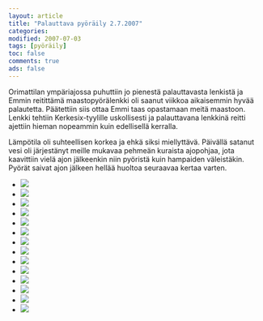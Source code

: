 ```yaml
--- 
layout: article 
title: "Palauttava pyöräily 2.7.2007" 
categories: 
modified: 2007-07-03 
tags: [pyöräily]
toc: false 
comments: true 
ads: false 
--- 
```


Orimattilan ympäriajossa puhuttiin jo pienestä palauttavasta lenkistä ja
Emmin reitittämä maastopyörälenkki oli saanut viikkoa aikaisemmin hyvää
palautetta. Päätettiin siis ottaa Emmi taas opastamaan meitä maastoon.
Lenkki tehtiin Kerkesix-tyylille uskollisesti ja palauttavana lenkkinä
reitti ajettiin hieman nopeammin kuin edellisellä kerralla.

Lämpötila oli suhteellisen korkea ja ehkä siksi miellyttävä. Päivällä
satanut vesi oli järjestänyt meille mukavaa pehmeän kuraista ajopohjaa,
jota kaavittiin vielä ajon jälkeenkin niin pyöristä kuin hampaiden
väleistäkin. Pyörät saivat ajon jälkeen hellää huoltoa seuraavaa kertaa
varten.

<div class="image-gallery">

-   [![](/Media/Default/ImageGalleries/palauttava-pyoraily-2.7.2007/Thumbnails/kerkepyöräily%20003.jpg)](/Media/Default/ImageGalleries/palauttava-pyoraily-2.7.2007/kerkepyöräily%20003.jpg)
-   [![](/Media/Default/ImageGalleries/palauttava-pyoraily-2.7.2007/Thumbnails/kerkepyöräily%20004.jpg)](/Media/Default/ImageGalleries/palauttava-pyoraily-2.7.2007/kerkepyöräily%20004.jpg)
-   [![](/Media/Default/ImageGalleries/palauttava-pyoraily-2.7.2007/Thumbnails/kerkepyöräily%20005.jpg)](/Media/Default/ImageGalleries/palauttava-pyoraily-2.7.2007/kerkepyöräily%20005.jpg)
-   [![](/Media/Default/ImageGalleries/palauttava-pyoraily-2.7.2007/Thumbnails/kerkepyöräily%20007.jpg)](/Media/Default/ImageGalleries/palauttava-pyoraily-2.7.2007/kerkepyöräily%20007.jpg)
-   [![](/Media/Default/ImageGalleries/palauttava-pyoraily-2.7.2007/Thumbnails/kerkepyöräily%20008.jpg)](/Media/Default/ImageGalleries/palauttava-pyoraily-2.7.2007/kerkepyöräily%20008.jpg)
-   [![](/Media/Default/ImageGalleries/palauttava-pyoraily-2.7.2007/Thumbnails/kerkepyöräily%20010.jpg)](/Media/Default/ImageGalleries/palauttava-pyoraily-2.7.2007/kerkepyöräily%20010.jpg)
-   [![](/Media/Default/ImageGalleries/palauttava-pyoraily-2.7.2007/Thumbnails/kerkepyöräily%20011.jpg)](/Media/Default/ImageGalleries/palauttava-pyoraily-2.7.2007/kerkepyöräily%20011.jpg)
-   [![](/Media/Default/ImageGalleries/palauttava-pyoraily-2.7.2007/Thumbnails/kerkepyöräily%20012.jpg)](/Media/Default/ImageGalleries/palauttava-pyoraily-2.7.2007/kerkepyöräily%20012.jpg)
-   [![](/Media/Default/ImageGalleries/palauttava-pyoraily-2.7.2007/Thumbnails/kerkepyöräily%20014.jpg)](/Media/Default/ImageGalleries/palauttava-pyoraily-2.7.2007/kerkepyöräily%20014.jpg)
-   [![](/Media/Default/ImageGalleries/palauttava-pyoraily-2.7.2007/Thumbnails/kerkepyöräily%20016.jpg)](/Media/Default/ImageGalleries/palauttava-pyoraily-2.7.2007/kerkepyöräily%20016.jpg)
-   [![](/Media/Default/ImageGalleries/palauttava-pyoraily-2.7.2007/Thumbnails/kerkepyöräily%20021.jpg)](/Media/Default/ImageGalleries/palauttava-pyoraily-2.7.2007/kerkepyöräily%20021.jpg)
-   [![](/Media/Default/ImageGalleries/palauttava-pyoraily-2.7.2007/Thumbnails/kerkepyöräily%20023.jpg)](/Media/Default/ImageGalleries/palauttava-pyoraily-2.7.2007/kerkepyöräily%20023.jpg)
-   [![](/Media/Default/ImageGalleries/palauttava-pyoraily-2.7.2007/Thumbnails/kerkepyöräily%20027.jpg)](/Media/Default/ImageGalleries/palauttava-pyoraily-2.7.2007/kerkepyöräily%20027.jpg)
-   [![](/Media/Default/ImageGalleries/palauttava-pyoraily-2.7.2007/Thumbnails/kerkepyöräily%20028.jpg)](/Media/Default/ImageGalleries/palauttava-pyoraily-2.7.2007/kerkepyöräily%20028.jpg)

</div>
